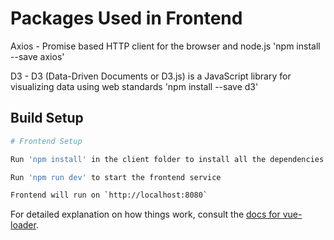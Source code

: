 # Packages Used in Frontend

Axios - Promise based HTTP client for the browser and node.js
        'npm install --save axios' 

D3 - D3 (Data-Driven Documents or D3.js) is a JavaScript library for visualizing data using web standards
     'npm install --save d3' 

## Build Setup

``` bash
# Frontend Setup

Run 'npm install' in the client folder to install all the dependencies

Run 'npm run dev' to start the frontend service

Frontend will run on `http://localhost:8080`
```

For detailed explanation on how things work, consult the [docs for vue-loader](http://vuejs.github.io/vue-loader).


